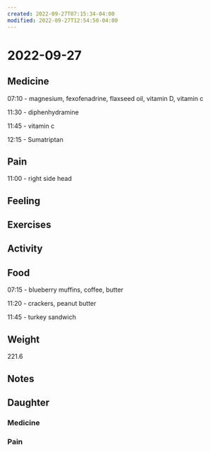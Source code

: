 ```yaml
---
created: 2022-09-27T07:15:34-04:00
modified: 2022-09-27T12:54:50-04:00
---
```


# 2022-09-27

## Medicine

07:10 - magnesium, fexofenadrine, flaxseed oil, vitamin D, vitamin c 

11:30 - diphenhydramine

11:45 - vitamin c

12:15 - Sumatriptan 

## Pain

11:00 - right side head

## Feeling


## Exercises


## Activity


## Food

07:15 - blueberry muffins, coffee, butter 

11:20 - crackers, peanut butter

11:45 - turkey sandwich

## Weight

221.6

## Notes


## Daughter


### Medicine


### Pain
